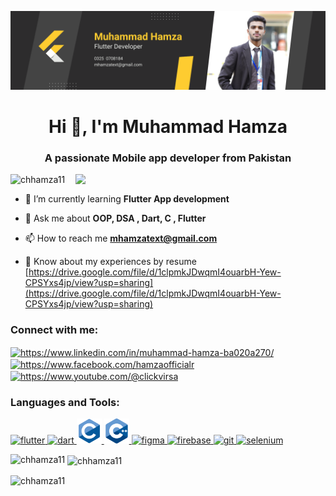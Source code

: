 ![logo](https://github.com/chhamza11/chhamza11/blob/main/github%20banner.png)
<h1 align="center">Hi 👋, I'm Muhammad Hamza</h1>
<h3 align="center">A passionate Mobile app developer from Pakistan</h3>
<img align="right" ali="coding" width="400" src="https://user-images.githubusercontent.com/55389276/140866485-8fb1c876-9a8f-4d6a-98dc-08c4981eaf70.gif">
<p align="left"> <img src="https://komarev.com/ghpvc/?username=chhamza11&label=Profile%20views&color=0e75b6&style=flat" alt="chhamza11" /> </p>

- 🌱 I’m currently learning **Flutter App development**

- 💬 Ask me about **OOP, DSA , Dart, C , Flutter**

- 📫 How to reach me **mhamzatext@gmail.com**

- 📄 Know about my experiences by resume [https://drive.google.com/file/d/1clpmkJDwqmI4ouarbH-Yew-CPSYxs4jp/view?usp=sharing](https://drive.google.com/file/d/1clpmkJDwqmI4ouarbH-Yew-CPSYxs4jp/view?usp=sharing)

<h3 align="left">Connect with me:</h3>
<p align="left">
<a href="https://linkedin.com/in/https://www.linkedin.com/in/muhammad-hamza-ba020a270/" target="blank"><img align="center" src="https://raw.githubusercontent.com/rahuldkjain/github-profile-readme-generator/master/src/images/icons/Social/linked-in-alt.svg" alt="https://www.linkedin.com/in/muhammad-hamza-ba020a270/" height="30" width="40" /></a>
<a href="https://fb.com/https://www.facebook.com/hamzaofficialr" target="blank"><img align="center" src="https://raw.githubusercontent.com/rahuldkjain/github-profile-readme-generator/master/src/images/icons/Social/facebook.svg" alt="https://www.facebook.com/hamzaofficialr" height="30" width="40" /></a>
<a href="https://www.youtube.com/c/https://www.youtube.com/@clickvirsa" target="blank"><img align="center" src="https://raw.githubusercontent.com/rahuldkjain/github-profile-readme-generator/master/src/images/icons/Social/youtube.svg" alt="https://www.youtube.com/@clickvirsa" height="30" width="40" /></a>
</p>

<h3 align="left">Languages and Tools:</h3>
<p align="left"> <a href="https://flutter.dev" target="_blank" rel="noreferrer"> <img src="https://www.vectorlogo.zone/logos/flutterio/flutterio-icon.svg" alt="flutter" width="40" height="40"/> </a> <a href="https://dart.dev" target="_blank" rel="noreferrer"> <img src="https://www.vectorlogo.zone/logos/dartlang/dartlang-icon.svg" alt="dart" width="40" height="40"/> </a> <a href="https://www.cprogramming.com/" target="_blank" rel="noreferrer"> <img src="https://raw.githubusercontent.com/devicons/devicon/master/icons/c/c-original.svg" alt="c" width="40" height="40"/> </a> <a href="https://www.w3schools.com/cpp/" target="_blank" rel="noreferrer"> <img src="https://raw.githubusercontent.com/devicons/devicon/master/icons/cplusplus/cplusplus-original.svg" alt="cplusplus" width="40" height="40"/> </a> <a href="https://www.figma.com/" target="_blank" rel="noreferrer"> <img src="https://www.vectorlogo.zone/logos/figma/figma-icon.svg" alt="figma" width="40" height="40"/> </a> <a href="https://firebase.google.com/" target="_blank" rel="noreferrer"> <img src="https://www.vectorlogo.zone/logos/firebase/firebase-icon.svg" alt="firebase" width="40" height="40"/> </a> <a href="https://git-scm.com/" target="_blank" rel="noreferrer"> <img src="https://www.vectorlogo.zone/logos/git-scm/git-scm-icon.svg" alt="git" width="40" height="40"/> </a> <a href="https://www.selenium.dev" target="_blank" rel="noreferrer"> <img src="https://raw.githubusercontent.com/detain/svg-logos/780f25886640cef088af994181646db2f6b1a3f8/svg/selenium-logo.svg" alt="selenium" width="40" height="40"/> </a> </p>

<p><img align="left" src="https://github-readme-stats.vercel.app/api/top-langs?username=chhamza11&show_icons=true&locale=en&layout=compact" alt="chhamza11" /></p>

<p>&nbsp;<img align="center" src="https://github-readme-stats.vercel.app/api?username=chhamza11&show_icons=true&locale=en" alt="chhamza11" /></p>

<p><img align="center" src="https://github-readme-streak-stats.herokuapp.com/?user=chhamza11&" alt="chhamza11" /></p>
